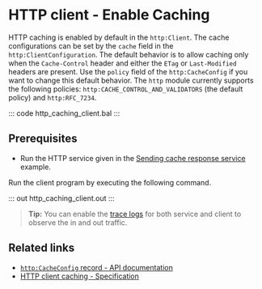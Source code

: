 # HTTP client - Enable Caching

HTTP caching is enabled by default in the `http:Client`. The cache configurations can be set by the `cache` field in the `http:ClientConfiguration`. The default behavior is to allow caching only when the `Cache-Control` header and either the `ETag` or `Last-Modified` headers are present. Use the `policy` field of the `http:CacheConfig` if you want to change this default behavior. The `http` module currently supports the following policies: `http:CACHE_CONTROL_AND_VALIDATORS` (the default policy) and `http:RFC_7234`.

::: code http_caching_client.bal :::

## Prerequisites
- Run the HTTP service given in the [Sending cache response service](learn/by-example/http-service-cache-response/) example.

Run the client program by executing the following command.

::: out http_caching_client.out :::

>**Tip:** You can enable the [trace logs](/learn/by-example/http-trace-logs/) for both service and client to observe the in and out traffic.

## Related links
- [`http:CacheConfig` record - API documentation](https://lib.ballerina.io/ballerina/http/latest/records/CacheConfig)
- [HTTP client caching - Specification](/spec/http/#2412-caching)

